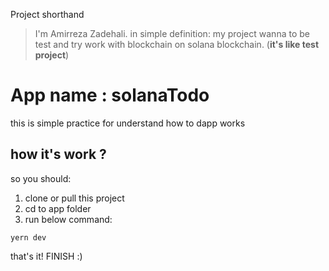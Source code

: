 Project shorthand
>I'm Amirreza Zadehali. in simple definition: 
my project wanna to be test and try work with blockchain on solana blockchain. (**it's like test project**)


# App name : solanaTodo
this is simple practice for understand how to dapp works



## how it's work ?
so you should: 
1. clone or pull this project 
2. cd to app folder
3. run below command:
```
yern dev
```

that's it! FINISH :)
